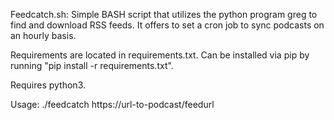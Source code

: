 Feedcatch.sh: Simple BASH script that utilizes the python program greg to find and download RSS feeds. It offers to set a cron job to sync podcasts on an hourly basis.

Requirements are located in requirements.txt. Can be installed via pip by running "pip install -r requirements.txt".

Requires python3.

Usage: 
./feedcatch https://url-to-podcast/feedurl
